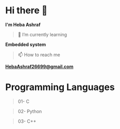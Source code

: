 # Hi there 👋
**I'm Heba Ashraf**

> 🌱 I’m currently learning

  **Embedded system**
> 📫 How to reach me 

 **HebaAshraf26699@gmail.com**


# Programming Languages 
> 01- C

> 02- Python

> 03- C++
